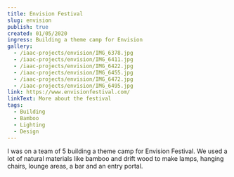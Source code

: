 ```yaml
---
title: Envision Festival
slug: envision
publish: true
created: 01/05/2020
ingress: Building a theme camp for Envision
gallery:
  - /iaac-projects/envision/IMG_6378.jpg
  - /iaac-projects/envision/IMG_6411.jpg
  - /iaac-projects/envision/IMG_6422.jpg
  - /iaac-projects/envision/IMG_6455.jpg
  - /iaac-projects/envision/IMG_6472.jpg
  - /iaac-projects/envision/IMG_6495.jpg
link: https://www.envisionfestival.com/
linkText: More about the festival
tags:
  - Building
  - Bamboo
  - Lighting
  - Design
---
```


I was on a team of 5 building a theme camp for Envision Festival. We used a lot of natural materials like bamboo and drift wood to make lamps, hanging chairs, lounge areas, a bar and an entry portal.
